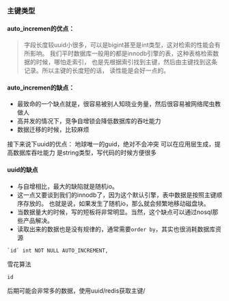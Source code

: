 ### 主键类型
#### auto_incremen的优点：
> 字段长度较uuid小很多，可以是bigint甚至是int类型，这对检索的性能会有所影响。
我们平时数据库一般用的都是innodb引擎的表，这种表格检索数据的时候，哪怕走索引，
也是先根据索引找到主键，然后由主键找到这条记录。所以主键的长度短的话，
读性能是会好一点的。
#### auto_incremen的缺点：
- 最致命的一个缺点就是，很容易被别人知晓业务量，然后很容易被网络爬虫教做人
- 高并发的情况下，竞争自增锁会降低数据库的吞吐能力
- 数据迁移的时候，比较麻烦

接下来说下uuid的优点：
地球唯一的guid，绝对不会冲突
可以在应用层生成，提高数据库吞吐能力
是string类型，写代码的时候方便很多
#### uuid的缺点
- 与自增相比，最大的缺陷就是随机io。
- 这一点又要谈到我们的innodb了，因为这个默认引擎，表中数据是按照主键顺序存放的。
也就是说，如果发生了随机io，那么就会频繁地移动磁盘块。
- 当数据量大的时候，写的短板将非常明显。当然，这个缺点可以通过nosql那些产品解决。
- 读取出来的数据也是没有规律的，通常需要`order by`，其实也很消耗数据库资源

```
`id` int NOT NULL AUTO_INCREMENT,
```
雪花算法
```
id 
```
后期可能会非常多的数据，使用uuid/redis获取主键/


